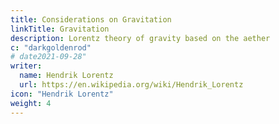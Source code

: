 ```yaml
---
title: Considerations on Gravitation
linkTitle: Gravitation
description: Lorentz theory of gravity based on the aether
c: "darkgoldenrod"
# date2021-09-28"
writer:
  name: Hendrik Lorentz
  url: https://en.wikipedia.org/wiki/Hendrik_Lorentz
icon: "Hendrik Lorentz"
weight: 4
---
```

